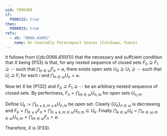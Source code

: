 ```yaml
---
uid: T000388
if:
  P000132: true
then:
  P000033: true
refs:
  - zb: "0066.41001"
    name: On Countably Paracompact Spaces (Ishikawa, Fumie)
---
```


It follows from {{zb:0066.41001}} that the necessary and suffcient condition that $X$ being {P33} is that, for any nested sequence of closed sets $F_0 \supseteq F_1 \supseteq \cdots$ such that $\bigcap_{n \in \omega} F_n = \varnothing$, there exists open sets $U_0 \supseteq U_1 \supseteq \cdots$ such that $U_i \supseteq F_i$ for each $i$ and $\bigcap_{n \in \omega} U_n = \varnothing$.

Now let $X$ be {P132} and $F_0 \supseteq F_1 \supseteq \cdots$ be an arbitrary nested sequence of closed sets. By perfectness, $F_n = \bigcap_{m \in \omega} U_{n, m}$ for open sets $U_{n, m}$.

Define $U_k := \bigcap_{n \leq k, m \leq k} U_{n, m}$ be open set. Clearly $\left\{ U_n \right\}_{n \in \omega}$ is decreasing and $F_k = \bigcap_{n \leq k} F_n = \bigcap_{n \leq k, m \in \omega} U_{n, m} \subseteq U_k$.
Finally $\bigcap_{k \in \omega} U_k = \bigcap_{n \in \omega, m \in \omega} U_{n, m} = \bigcap_{m \in \omega} F_n = \varnothing$.

Therefore, $X$ is {P33}.
